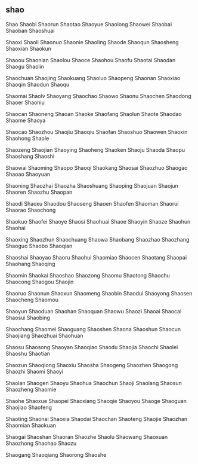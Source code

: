 shao
---

Shao Shaobi Shaorun Shaotao Shaoyue Shaolong Shaowei Shaobai Shaoban Shaoshuai

Shaoxi Shaoli Shaonuo Shaonie Shaoling Shaode Shaoqun Shaosheng Shaoxian Shaokun

Shaoou Shaonian Shaolou Shaoce Shaohou Shaofu Shaotai Shaodan Shaogu Shaolin

Shaochuan Shaojing Shaokuang Shaoluo Shaopeng Shaonan Shaoxiao Shaoqin Shaodun Shaoqu

Shaomai Shaolv Shaoyang Shaochao Shaowo Shaonu Shaochen Shaodong Shaoer Shaoniu

Shaocan Shaoneng Shaoan Shaoke Shaofang Shaolun Shaote Shaodao Shaome Shaoya

Shaocao Shaozhou Shaojiu Shaoqiu Shaofan Shaoshuo Shaowen Shaoxin Shaohong Shaole

Shaozeng Shaojian Shaoying Shaoheng Shaoken Shaoju Shaoda Shaopu Shaoshang Shaoshi

Shaowai Shaoming Shaopo Shaoqi Shaokang Shaosai Shaozhuo Shaogao Shaoao Shaoyuan

Shaoning Shaozhai Shaozha Shaoshuang Shaoping Shaojuan Shaojun Shaoren Shaozhu Shaopan

Shaodi Shaoxu Shaodou Shaoseng Shaoen Shaofen Shaoman Shaorui Shaorao Shaochong

Shaokuo Shaofei Shaoye Shaosi Shaohuai Shaoe Shaoyin Shaoze Shaohun Shaohai

Shaoxing Shaozhun Shaochuang Shaowa Shaobang Shaozhao Shaozhang Shaoguo Shaobo   Shaoqian

Shaoshai Shaoyao Shaoru Shaohui Shaomiao Shaocen Shaotang Shaopai Shaohang Shaoqing

Shaomin Shaokai Shaoshao Shaozong Shaomu Shaotong Shaochu Shaocong Shaogou Shaojin

Shaoruo Shaonun Shaoxun Shaomeng Shaobin Shaodui Shaoyong Shaosen Shaocheng Shaomou

Shaoyun Shaoduan Shaohan Shaoquan Shaowu Shaozi Shaoai Shaocai Shaosui Shaobing

Shaochang Shaomei Shaoguang Shaoshen Shaona Shaoshun Shaocun Shaojiang Shaozhuai Shaohuan

Shaosu Shaosong Shaoyan Shaoqiao Shaodu Shaojia Shaochi Shaolei Shaoshu Shaotian

Shaozun Shaoqiong Shaoxiu Shaosha Shaogeng Shaozhen Shaogong Shaozhi Shaomi Shaoyi

Shaolan Shaogen Shaoyu Shaohua Shaochun Shaoji Shaolang Shaosun Shaozheng Shaomie

Shaohe Shaoxue Shaopei Shaoxiang Shaoqie Shaoyou Shaoge Shaoguan Shaojiao Shaofeng

Shaoting Shaonai Shaoxia Shaodai Shaochan Shaoteng Shaojie Shaozhan Shaomian Shaokuan

Shaogai Shaoshan Shaoran Shaozhe Shaolu Shaowang Shaoxuan Shaozhong Shaohao Shaozu

Shaogang Shaoqiang Shaorong Shaoshe 